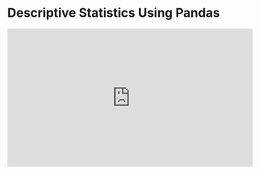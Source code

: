 # Descriptive Statistics Using Pandas

<iframe width="560" height="315" src="https://www.youtube.com/embed/olc1yBE0IbY" title="YouTube video player" frameborder="0" allow="accelerometer; autoplay; clipboard-write; encrypted-media; gyroscope; picture-in-picture" allowfullscreen></iframe>